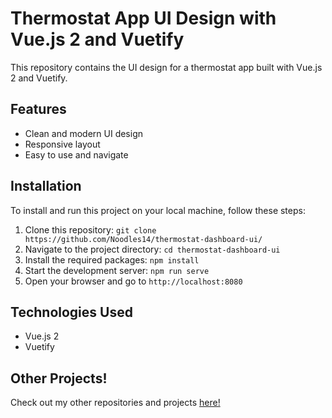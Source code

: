 # Thermostat App UI Design with Vue.js 2 and Vuetify

This repository contains the UI design for a thermostat app built with Vue.js 2 and Vuetify.

## Features
- Clean and modern UI design
- Responsive layout
- Easy to use and navigate

## Installation

To install and run this project on your local machine, follow these steps:

1. Clone this repository: `git clone https://github.com/Noodles14/thermostat-dashboard-ui/`
2. Navigate to the project directory: `cd thermostat-dashboard-ui`
3. Install the required packages: `npm install`
4. Start the development server: `npm run serve`
5. Open your browser and go to `http://localhost:8080`

## Technologies Used
- Vue.js 2
- Vuetify

## Other Projects!

Check out my other repositories and projects [here!](https://github.com/Noodles14?tab=repositories)
